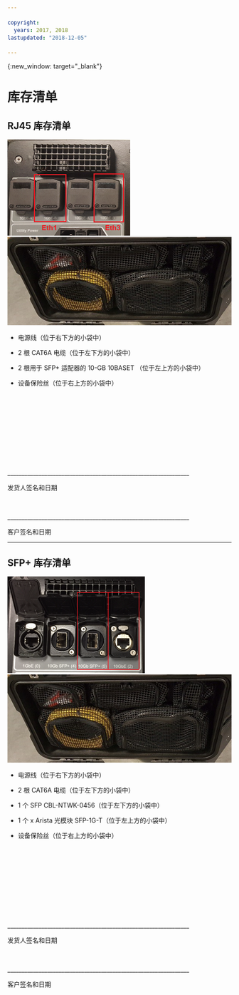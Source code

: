 ```yaml
---

copyright:
  years: 2017, 2018
lastupdated: "2018-12-05"

---
```

{:new_window: target="_blank"}

# 库存清单

## RJ45 库存清单

![RJ45 端口](/images/RJ45Ports.png)
![Mass Data Migration 设备清单](/images/MDMDeviceInventory.png)



-	电源线（位于右下方的小袋中）

-	2 根 CAT6A 电缆（位于左下方的小袋中）

-	2 根用于 SFP+ 适配器的 10-GB 10BASET （位于左上方的小袋中）

-	设备保险丝（位于右上方的小袋中）

   
   
</br> 
</br> 
</br> 
</br> 
</br> 
</br> 
</br> 
</br> 
</hr> 
</br> 
</hr>    
</br> 
________________________________________________________________ 

发货人签名和日期


</br> 
</hr>
</br> 
________________________________________________________________ 

客户签名和日期




<hr>

## SFP+ 库存清单

![SFP 端口](/images/SFP+Ports.png)
![Mass Data Migration 设备清单](/images/MDMDeviceInventory.png)


-	电源线（位于右下方的小袋中）

-	2 根 CAT6A 电缆（位于左下方的小袋中）

-	1 个 SFP CBL-NTWK-0456（位于左下方的小袋中）

- 1 个 x Arista 光模块 SFP-1G-T（位于左上方的小袋中）

-	设备保险丝（位于右上方的小袋中）

   
   
</br> 
</br> 
</br> 
</br> 
</br> 
</br> 
</br> 
</br> 
</hr> 
</br> 
</hr>    
</br> 
________________________________________________________________ 

发货人签名和日期


</br> 
</hr>
</br> 
________________________________________________________________ 

客户签名和日期
